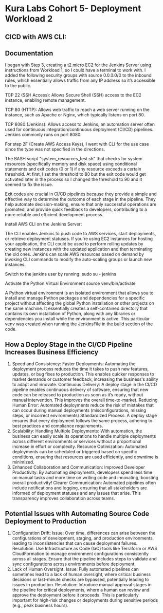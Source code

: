 # Kura Labs Cohort 5- Deployment Workload 2
## CICD with AWS CLI:


## Documentation
I began with Step 3, creating a t2.micro EC2 for the Jenkins Server using instructions from Workload 1, so I could have a terminal to work with. I added the following security groups with source 0.0.0.0/0 to the inbound rules, which essentially allows traffic from any IP address so it’s accessible to the public. 

TCP 22 (SSH Access): Allows Secure Shell (SSH) access to the EC2 instance, enabling remote management.

TCP 80 (HTTP): Allows web traffic to reach a web server running on the instance, such as Apache or Nginx, which typically listens on port 80.

TCP 8080 (Jenkins): Allows access to Jenkins, an automation server often used for continuous integration/continuous deployment (CI/CD) pipelines. Jenkins commonly runs on port 8080.

For step 2F (Create AWS Access Keys), I went with CLI for the use case since the type was not specified in the directions.

The BASH script "system_resources_test.sh" that checks for system resources (specifically memory and disk space) using conditional statements and exit codes (0 or 1) if any resource exceeds a certain threshold. At first, I set the threshold to 80 but the exit code would get activated later in the process so I changed the threshold to 90 and it seemed to fix the issue.

Exit codes are crucial in CI/CD pipelines because they provide a simple and effective way to determine the outcome of each stage in the pipeline. They help automate decision-making, ensure that only successful operations are promoted, and provide quick feedback to developers, contributing to a more reliable and efficient development process.

Install AWS CLI on the Jenkins Server:

The CLI enables Jenkins to push code to AWS services, start deployments, or retrieve deployment statuses. If you're using EC2 instances for hosting your application, the CLI could be used to perform rolling updates by creating new instances with the updated application and then terminating the old ones. Jenkins can scale AWS resources based on demand by invoking CLI commands to modify the auto-scaling groups or launch new instances.

Switch to the jenkins user by running:
sudo su - jenkins

Activate the Python Virtual Environment
source venv/bin/activate

A Python virtual environment is an isolated environment that allows you to install and manage Python packages and dependencies for a specific project without affecting the global Python installation or other projects on the same machine. It essentially creates a self-contained directory that contains its own installation of Python, along with any libraries or dependencies you install while the environment is active. This particular venv was created when running the JenkinsFile in the build section of the code.

## How a Deploy Stage in the CI/CD Pipeline Increases Business Efficiency
1. Speed and Consistency:
	Faster Deployments: Automating the deployment process reduces the time it takes to push new features, updates, or bug fixes to production. This enables quicker responses to market demands or customer feedback, increasing the business's ability to adapt and innovate.
	Continuous Delivery: A deploy stage in the CI/CD pipeline enables continuous delivery of software, ensuring that new code can be released to production as soon as it’s ready, without manual intervention. This improves the overall time-to-market.
	Reducing Human Error: Automated deployments reduce the risk of mistakes that can occur during manual deployments (misconfigurations, missing steps, or incorrect environments)
	Standardized Process: A deploy stage ensures that every deployment follows the same process, adhering to best practices and compliance requirements.
2. Scalability:
	Handling Multiple Deployments: With automation, the business can easily scale its operations to handle multiple deployments across different environments or services without a proportional increase in effort or complexity.
	Resource Optimization: Automated deployments can be scheduled or triggered based on specific conditions, ensuring that resources are used efficiently, and downtime is minimized.
3. Enhanced Collaboration and Communication:
	Improved Developer Productivity: By automating deployments, developers spend less time on manual tasks and more time on writing code and innovating, boosting overall productivity!
	Clearer Communication: Automated pipelines often include notifications and logging, ensuring that all stakeholders are informed of deployment statuses and any issues that arise. This transparency improves collaboration across teams.
## Potential Issues with Automating Source Code Deployment to Production
1. Configuration Drift:
	Issue: Over time, differences can arise between the configurations of development, staging, and production environments, leading to inconsistencies that can cause deployment failures.
	Resolution: Use Infrastructure as Code (IaC) tools like Terraform or AWS CloudFormation to manage environment configurations consistently across all stages. Ensure that the pipeline includes steps to validate and sync configurations across environments before deployment.
2. Lack of Human Oversight:
	Issue: Fully automated pipelines can sometimes lead to a lack of human oversight, where critical business decisions or last-minute checks are bypassed, potentially leading to issues in production.
	Resolution: Introduce manual approval stages in the pipeline for critical deployments, where a human can review and approve the deployment before it proceeds. This is particularly important for high-risk changes or deployments during sensitive periods (e.g., peak business hours).


